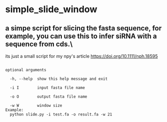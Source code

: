 # simple_slide_window
## a simpe script for slicing the fasta sequence, for example, you can use this to infer siRNA with a sequence from cds.\ 
its just a small script for my npy's article 
<https://doi.org/10.1111/nph.18595>
```usage: python slide.py [-h] -i I -o O -w W

optional arguments

  -h, --help  show this help message and exit
  
  -i I        input fasta file name
  
  -o O        output fasta file name
  
  -w W        window size
Example:
  python slide.py -i test.fa -o result.fa -w 21
```
